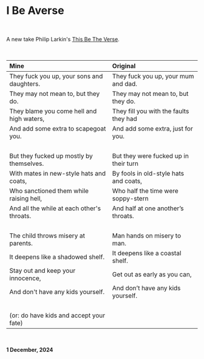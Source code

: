 # I Be Averse

<br />

A new take Philip Larkin's [This Be The Verse](https://www.poetryfoundation.org/poems/48419/this-be-the-verse).

<br />

**Mine**|**Original**
:-------|:-----------
They fuck you up, your sons and daughters. | They fuck you up, your mum and dad.
They may not mean to, but they do. | They may not mean to, but they do.
They blame you come hell and high waters, | They fill you with the faults they had
And add some extra to scapegoat you. | And add some extra, just for you.
&nbsp; | &nbsp;
But they fucked up mostly by themselves. | But they were fucked up in their turn
With mates in new-style hats and coats, | By fools in old-style hats and coats,
Who sanctioned them while raising hell, | Who half the time were soppy-stern
And all the while at each other's throats. | And half at one another’s throats.
&nbsp; | &nbsp;
The child throws misery at parents. | Man hands on misery to man.
It deepens like a shadowed shelf. | It deepens like a coastal shelf.
Stay out and keep your innocence, | Get out as early as you can,
And don't have any kids yourself. | And don’t have any kids yourself.
&nbsp; | &nbsp;
(or: do have kids and accept your fate) | &nbsp;

<br />

**1 December, 2024**

&nbsp;

